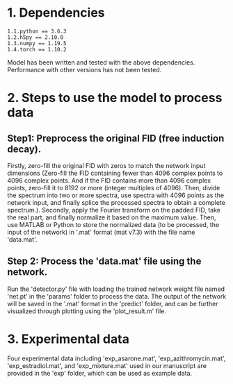 # 1. Dependencies
	1.1.python == 3.6.3
	1.2.h5py == 2.10.0
	1.3.numpy == 1.19.5
	1.4.torch == 1.10.2
Model has been written and tested with the above dependencies. Performance with other versions has not been tested.
# 2. Steps to use the model to process data
## Step1: Preprocess the original FID (free induction decay). 
Firstly, zero-fill the original FID with zeros to match the network input dimensions (Zero-fill the FID containing fewer than 4096 complex points to 4096 complex points. And if the FID contains more than 4096 complex points, zero-fill it to 8192 or more (integer multiples of 4096). Then, divide the spectrum into two or more spectra, use spectra with 4096 points as the network input, and finally splice the processed spectra to obtain a complete spectrum.). Secondly, apply the Fourier transform on the padded FID, take the real part, and finally normalize it based on the maximum value. Then, use MATLAB or Python to store the normalized data (to be processed, the input of the network) in '.mat' format (mat v7.3) with the file name 'data.mat'.
## Step 2: Process the 'data.mat' file using the network. 
Run the 'detector.py' file with loading the trained network weight file named 'net.pt' in the 'params' folder to process the data. The output of the network will be saved in the '.mat' format in the 'predict' folder, and can be further visualized through plotting using the 'plot_result.m' file.
# 3. Experimental data
Four experimental data including 'exp_asarone.mat', 'exp_azithromycin.mat', 'exp_estradiol.mat', and 'exp_mixture.mat' used in our manuscript are provided in the 'exp' folder, which can be used as example data.